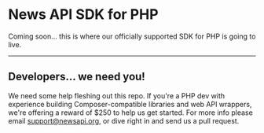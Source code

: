 # News API SDK for PHP
Coming soon... this is where our officially supported SDK for PHP is going to live.

***

## Developers... we need you!
We need some help fleshing out this repo. If you're a PHP dev with experience building Composer-compatible libraries and web API wrappers, we're offering a reward of $250 to help us get started. For more info please email support@newsapi.org, or dive right in and send us a pull request.
